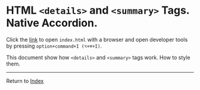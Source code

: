 # HTML `<details>` and `<summary>` Tags. Native Accordion.

Click the [link](index.html) to open `index.html` with a browser and open developer tools by pressing `option+command+I (⌥+⌘+I)`.

This document show how `<details>` and  `<summary>` tags work. How to style them.

---
Return to [Index](../../README.md)